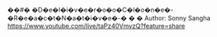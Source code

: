 ��#� �D�e�l�i�v�e�r�o�o�C�l�o�n�e�-�R�e�a�c�t�N�a�t�i�v�e�-�
�
�
Author: Sonny Sangha 
https://www.youtube.com/live/taPz40VmyzQ?feature=share
